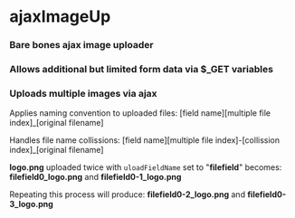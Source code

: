 # ajaxImageUp

### Bare bones ajax image uploader

### Allows additional but limited form data via $_GET variables

### Uploads multiple images via ajax

Applies naming convention to uploaded files:
[field name][multiple file index]_[original filename]

Handles file name collissions: 
[field name][multiple file index]-[collission index]_[original filename]

**logo.png** uploaded twice with `uloadFieldName` set to "**filefield**" becomes: 
**filefield0_logo.png** and **filefield0-1_logo.png**

Repeating this process will produce: 
**filefield0-2_logo.png** and **filefield0-3_logo.png**

